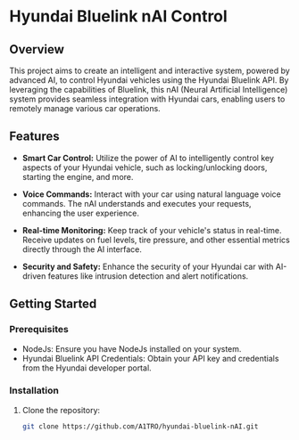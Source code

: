 # Hyundai Bluelink nAI Control

## Overview

This project aims to create an intelligent and interactive system, powered by advanced AI, to control Hyundai vehicles using the Hyundai Bluelink API. By leveraging the capabilities of Bluelink, this nAI (Neural Artificial Intelligence) system provides seamless integration with Hyundai cars, enabling users to remotely manage various car operations.

## Features

- **Smart Car Control:** Utilize the power of AI to intelligently control key aspects of your Hyundai vehicle, such as locking/unlocking doors, starting the engine, and more.

- **Voice Commands:** Interact with your car using natural language voice commands. The nAI understands and executes your requests, enhancing the user experience.

- **Real-time Monitoring:** Keep track of your vehicle's status in real-time. Receive updates on fuel levels, tire pressure, and other essential metrics directly through the AI interface.

- **Security and Safety:** Enhance the security of your Hyundai car with AI-driven features like intrusion detection and alert notifications.

## Getting Started

### Prerequisites

- NodeJs: Ensure you have NodeJs installed on your system.
- Hyundai Bluelink API Credentials: Obtain your API key and credentials from the Hyundai developer portal.

### Installation

1. Clone the repository:
   ```bash
   git clone https://github.com/A1TRO/hyundai-bluelink-nAI.git
   ```
